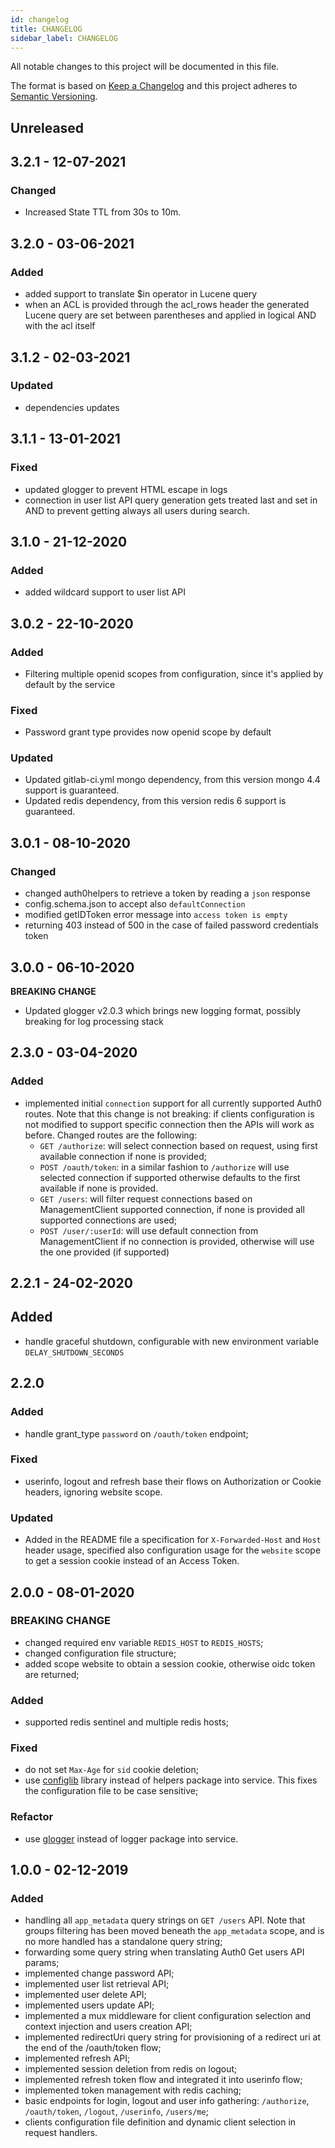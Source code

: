 ```yaml
---
id: changelog
title: CHANGELOG
sidebar_label: CHANGELOG
---
```

All notable changes to this project will be documented in this file.

The format is based on [Keep a Changelog](http://keepachangelog.com/en/1.0.0/)
and this project adheres to [Semantic Versioning](http://semver.org/spec/v2.0.0.html).

## Unreleased

## 3.2.1 - 12-07-2021

### Changed

- Increased State TTL from 30s to 10m.

## 3.2.0 - 03-06-2021

### Added

- added support to translate $in operator in Lucene query
- when an ACL is provided through the acl_rows header the generated Lucene query are set between parentheses and applied in logical AND with the acl itself

## 3.1.2 - 02-03-2021

### Updated

- dependencies updates

## 3.1.1 - 13-01-2021

### Fixed

- updated glogger to prevent HTML escape in logs
- connection in user list API query generation gets treated last and set in AND to prevent getting always all users during search.

## 3.1.0 - 21-12-2020

### Added

- added wildcard support to user list API

## 3.0.2 - 22-10-2020

### Added

- Filtering multiple openid scopes from configuration, since it's applied by default by the service

### Fixed

- Password grant type provides now openid scope by default 

### Updated

- Updated gitlab-ci.yml mongo dependency, from this version mongo 4.4 support is guaranteed.
- Updated redis dependency, from this version redis 6 support is guaranteed.

## 3.0.1 - 08-10-2020

### Changed
  * changed auth0helpers to retrieve a token by reading a `json` response
  * config.schema.json to accept also `defaultConnection`
  * modified getIDToken error message into `access token is empty`
  * returning 403 instead of 500 in the case of failed password credentials token

## 3.0.0 - 06-10-2020

**BREAKING CHANGE**
- Updated glogger v2.0.3 which brings new logging format, possibly breaking for log processing stack

## 2.3.0 - 03-04-2020

### Added
  * implemented initial `connection` support for all currently supported Auth0 routes. Note that this change is not breaking: if clients configuration is not modified to support specific connection then the APIs will work as before.
  Changed routes are the following:
    - `GET /authorize`: will select connection based on request, using first available connection if none is provided;
    - `POST /oauth/token`: in a similar fashion to `/authorize` will use selected connection if supported otherwise defaults to the first available if none is provided.
    - `GET /users`: will filter request connections based on ManagementClient supported connection, if none is provided all supported connections are used;
    - `POST /user/:userId`: will use default connection from ManagementClient if no connection is provided, otherwise will use the one provided (if supported)
    
## 2.2.1 - 24-02-2020

## Added
  * handle graceful shutdown, configurable with new environment variable `DELAY_SHUTDOWN_SECONDS`

## 2.2.0

### Added

  * handle grant_type `password` on `/oauth/token` endpoint;

### Fixed

  * userinfo, logout and refresh base their flows on Authorization or Cookie headers, ignoring website scope.

### Updated
 
  * Added in the README file a specification for `X-Forwarded-Host` and `Host` header usage, specified also configuration usage for the `website` scope to get a session cookie instead of an Access Token.

## 2.0.0 - 08-01-2020

### BREAKING CHANGE

  * changed required env variable `REDIS_HOST` to `REDIS_HOSTS`;
  * changed configuration file structure;
  * added scope website to obtain a session cookie, otherwise oidc token are returned;

### Added
  * supported redis sentinel and multiple redis hosts;

### Fixed
  * do not set `Max-Age` for `sid` cookie deletion;
  * use [configlib](https://github.com/mia-platform/configlib) library instead of helpers package into service. This fixes the configuration file to be case sensitive;

### Refactor
  * use [glogger](https://github.com/mia-platform/glogger) instead of logger package into service.

## 1.0.0 - 02-12-2019

### Added
 * handling all `app_metadata` query strings on `GET /users` API. Note that groups filtering has been moved beneath the `app_metadata` scope, and is no more handled has a standalone query string;
 * forwarding some query string when translating Auth0 Get users API params;
 * implemented change password API;
 * implemented user list retrieval API;
 * implemented user delete API;
 * implemented users update API;
 * implemented a mux middleware for client configuration selection and context injection and users creation API;
 * implemented redirectUri query string for provisioning of a redirect uri at the end of the /oauth/token flow;
 * implemented refresh API;
 * implemented session deletion from redis on logout;
 * implemented refresh token flow and integrated it into userinfo flow;
 * implemented token management with redis caching;
 * basic endpoints for login, logout and user info gathering: `/authorize`, `/oauth/token`, `/logout`, `/userinfo`, `/users/me`;
 * clients configuration file definition and dynamic client selection in request handlers.
